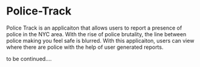 # Police-Track

Police Track is an applicaiton that allows users to report a presence of police in the NYC area. With the rise of police brutality, the line between police making you feel safe is blurred. With this applicaiton, users can view where there are police with the help of user generated reports. 

to be continued....
